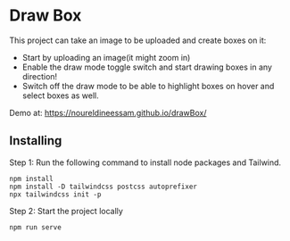 

# Draw Box

This project can take an image to be uploaded and create boxes on it:

- Start by uploading an image(it might zoom in)
- Enable the draw mode toggle switch and start drawing boxes in any direction!
- Switch off the draw mode to be able to highlight boxes on hover and select boxes as well.

Demo at: https://noureldineessam.github.io/drawBox/
## Installing

Step 1: Run the following command to install node packages and Tailwind.

```
npm install
npm install -D tailwindcss postcss autoprefixer
npx tailwindcss init -p
```

Step 2: Start the project locally

```
npm run serve
```
